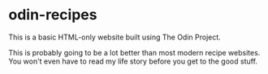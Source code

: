 # odin-recipes
This is a basic HTML-only website built using The Odin Project.

This is probably going to be a lot better than most modern recipe websites. You won't even have to read my life story before you get to the good stuff.